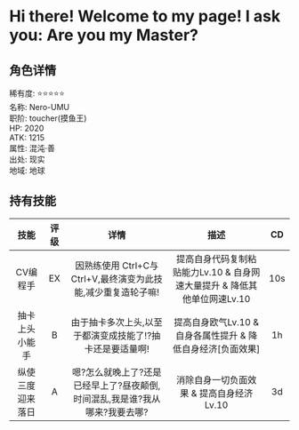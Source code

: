 # Hi there! Welcome to my page! I ask you: Are you my Master?
## 角色详情     
稀有度: :star::star::star::star::star:     
名称: Nero-UMU     
职阶: toucher(摸鱼王)     
HP: 2020     
ATK: 1215     
属性: 混沌·善     
出处: 现实     
地域: 地球     

## 持有技能     
|技能|评级|详情|描述|CD|
|:---:|:---:|:---:|:---:|:---:|
|CV编程手|EX|因熟练使用 Ctrl+C与 Ctrl+V,最终演变为此技能,减少重复造轮子嘛!|提高自身代码复制粘贴能力Lv.10 & 自身网速大量提升 & 降低其他单位网速Lv.10|10s|
|抽卡上头小能手|B|由于抽卡多次上头,以至于都演变成技能了!?抽卡还是要适量啊!|提高自身欧气Lv.10 & 自身各属性提升 & 降低自身经济[负面效果]|1h|
|纵使三度迎来落日|A|嗯?怎么就晚上了?还是已经早上了?昼夜颠倒,时间混乱,我是谁?我从哪来?我要去哪?|消除自身一切负面效果 & 提高自身经济Lv.10|3d|
